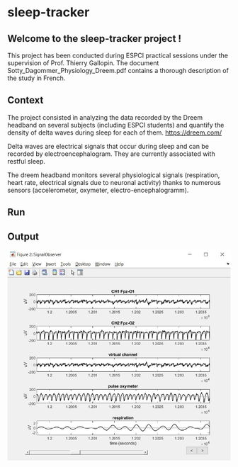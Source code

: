 # sleep-tracker
## Welcome to the sleep-tracker project !

This project has been conducted during ESPCI practical sessions under the supervision of Prof. Thierry Gallopin. 
The document Sotty_Dagommer_Physiology_Dreem.pdf contains a thorough description of the study in French.

## Context
The project consisted in analyzing the data recorded by the Dreem headband on several subjects (including ESPCI students) and quantify
the density of delta waves during sleep for each of them. https://dreem.com/

Delta waves are electrical signals that occur during sleep and can be recorded by electroencephalogram. They are currently associated with restful sleep. 

The dreem headband monitors several physiological signals (respiration, heart rate, electrical signals due to neuronal activity) 
thanks to numerous sensors (accelerometer, oxymeter, electro-encephalogramm).

## Run


## Output



![alt text](img/Capture_2.JPG)
